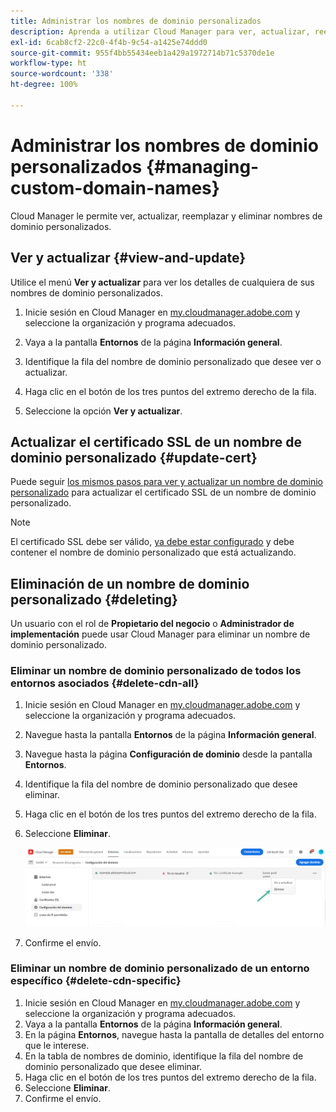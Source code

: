 ```yaml
---
title: Administrar los nombres de dominio personalizados
description: Aprenda a utilizar Cloud Manager para ver, actualizar, reemplazar y eliminar nombres de dominio personalizados.
exl-id: 6cab8cf2-22c0-4f4b-9c54-a1425e74ddd0
source-git-commit: 955f4bb55434eeb1a429a1972714b71c5370de1e
workflow-type: ht
source-wordcount: '338'
ht-degree: 100%

---
```


# Administrar los nombres de dominio personalizados {#managing-custom-domain-names}

Cloud Manager le permite ver, actualizar, reemplazar y eliminar nombres de dominio personalizados.

## Ver y actualizar {#view-and-update}

Utilice el menú **Ver y actualizar** para ver los detalles de cualquiera de sus nombres de dominio personalizados.

1. Inicie sesión en Cloud Manager en [my.cloudmanager.adobe.com](https://my.cloudmanager.adobe.com/) y seleccione la organización y programa adecuados.

1. Vaya a la pantalla **Entornos** de la página **Información general**.

1. Identifique la fila del nombre de dominio personalizado que desee ver o actualizar.

1. Haga clic en el botón de los tres puntos del extremo derecho de la fila.

1. Seleccione la opción **Ver y actualizar**.

## Actualizar el certificado SSL de un nombre de dominio personalizado {#update-cert}

Puede seguir [los mismos pasos para ver y actualizar un nombre de dominio personalizado](#view-and-update) para actualizar el certificado SSL de un nombre de dominio personalizado.

>[!NOTE]
>
>El certificado SSL debe ser válido, [ya debe estar configurado](/help/implementing/cloud-manager/managing-ssl-certifications/introduction.md) y debe contener el nombre de dominio personalizado que está actualizando.

## Eliminación de un nombre de dominio personalizado {#deleting}

Un usuario con el rol de **Propietario del negocio** o **Administrador de implementación** puede usar Cloud Manager para eliminar un nombre de dominio personalizado.

### Eliminar un nombre de dominio personalizado de todos los entornos asociados {#delete-cdn-all}

1. Inicie sesión en Cloud Manager en [my.cloudmanager.adobe.com](https://my.cloudmanager.adobe.com/) y seleccione la organización y programa adecuados.

1. Navegue hasta la pantalla **Entornos** de la página **Información general**.

1. Navegue hasta la página **Configuración de dominio** desde la pantalla **Entornos**.

1. Identifique la fila del nombre de dominio personalizado que desee eliminar.

1. Haga clic en el botón de los tres puntos del extremo derecho de la fila.

1. Seleccione **Eliminar**.

   ![Eliminar nombres de dominio personalizados](/help/implementing/cloud-manager/assets/cdn/cdn-delete.png)

1. Confirme el envío.

### Eliminar un nombre de dominio personalizado de un entorno específico {#delete-cdn-specific}

1. Inicie sesión en Cloud Manager en [my.cloudmanager.adobe.com](https://my.cloudmanager.adobe.com/) y seleccione la organización y programa adecuados.
1. Vaya a la pantalla **Entornos** de la página **Información general**.
1. En la página **Entornos**, navegue hasta la pantalla de detalles del entorno que le interese.
1. En la tabla de nombres de dominio, identifique la fila del nombre de dominio personalizado que desee eliminar.
1. Haga clic en el botón de los tres puntos del extremo derecho de la fila.
1. Seleccione **Eliminar**.
1. Confirme el envío.
